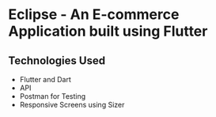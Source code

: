 # Eclipse - An E-commerce Application built using Flutter

## Technologies Used
- Flutter and Dart
- API
- Postman for Testing
- Responsive Screens using Sizer
